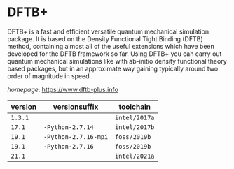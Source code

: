 # DFTB+

DFTB+ is a fast and efficient versatile quantum mechanical simulation package.  It is based on the   Density Functional Tight Binding (DFTB) method, containing almost all of the useful extensions which have been  developed for the DFTB framework so far.  Using DFTB+ you can carry out quantum mechanical simulations like with  ab-initio density functional theory based packages, but in an approximate way gaining typically around two order of  magnitude in speed.

*homepage*: <https://www.dftb-plus.info>

version | versionsuffix | toolchain
--------|---------------|----------
``1.3.1`` |  | ``intel/2017a``
``17.1`` | ``-Python-2.7.14`` | ``intel/2017b``
``19.1`` | ``-Python-2.7.16-mpi`` | ``foss/2019b``
``19.1`` | ``-Python-2.7.16`` | ``foss/2019b``
``21.1`` |  | ``intel/2021a``
